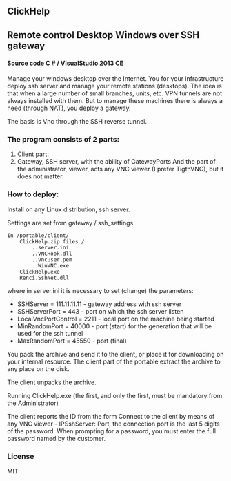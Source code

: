 ## ClickHelp
## Remote control Desktop Windows over SSH gateway
#### Source code C # / VisualStudio 2013 CE

Manage your windows desktop over the Internet. You for your infrastructure deploy ssh server and manage your remote stations (desktops). The idea is that when a large number of small branches, units, etc. VPN tunnels are not always installed with them. But to manage these machines there is always a need (through NAT), you deploy a gateway.

The basis is Vnc through the SSH reverse tunnel.

### The program consists of 2 parts:
1. Client part.
2. Gateway, SSH server, with the ability of GatewayPorts
And the part of the administrator, viewer, acts any VNC viewer (I prefer TigthVNC), but it does not matter.

### How to deploy:
Install on any Linux distribution, ssh server.

Settings are set from gateway / ssh_settings
```ssh
In /portable/client/
	ClickHelp.zip files /
		..server.ini
		..VNCHook.dll
		..vncuser.pem
		..WinVNC.exe
	ClickHelp.exe
	Renci.SshNet.dll
```
where in server.ini it is necessary to set (change) the parameters:

- SSHServer = 111.11.11.11 - gateway address with ssh server
- SSHServerPort = 443 - port on which the ssh server listen
- LocalVncPortControl = 2211 - local port on the machine being started
- MinRandomPort = 40000 - port (start) for the generation that will be used for the ssh tunnel
- MaxRandomPort = 45550 - port (final)

You pack the archive and send it to the client, or place it for downloading on your internal resource. The client part of the portable extract the archive to any place on the disk.

The client unpacks the archive.

Running ClickHelp.exe (the first, and only the first, must be mandatory from the Administrator)

The client reports the ID from the form
Connect to the client by means of any VNC viewer - IPSshServer: Port, the connection port is the last 5 digits of the password.
When prompting for a password, you must enter the full password named by the customer.

### License
MIT
